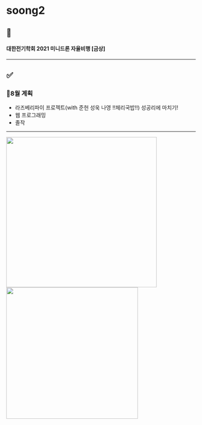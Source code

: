 # soong2
## 🎉
#### 대한전기학회 2021 미니드론 자율비행 [금상]
--------------------------------------------------
## ✅
### 💫8월 계획
  + 라즈베리파이 프로젝트(with 준헌 성욱 나영 !!체리국밥!!) 성공리에 마치기!
  + 웹 프로그래밍
  + 졸작 
--------------------------------------------------
<img src = "https://user-images.githubusercontent.com/53314694/126457529-9aa8fb12-8c65-4d4b-9ad0-61dec61ad82a.jpg" width="400px">

<img src = "https://user-images.githubusercontent.com/53314694/126457626-79733651-9367-4d2b-a38f-25b5c6fdf3c0.jpg" width="350px">
